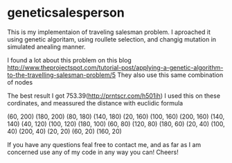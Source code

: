 # geneticsalesperson

This is my implementaion of traveling salesman problem. I aproached it using genetic algoritam, using roullete selection, and changig mutation in simulated anealing manner.


I found a lot about this problem on this blog http://www.theprojectspot.com/tutorial-post/applying-a-genetic-algorithm-to-the-travelling-salesman-problem/5 
They also use this same combination of nodes

The best result I got 753.39(http://prntscr.com/h501ih)
I used this on these cordinates, and meassured the distance with euclidic formula

(60, 200)
(180, 200)
(80, 180)
(140, 180)
(20, 160)
(100, 160)
(200, 160)
(140, 140)
(40, 120)
(100, 120)
(180, 100)
(60, 80)
(120, 80)
(180, 60)
(20, 40)
(100, 40)
(200, 40)
(20, 20)
(60, 20)
(160, 20)

If you have any questions feal free to contact me, and as far as I am concerned use any of my code in any way you can!
Cheers!
